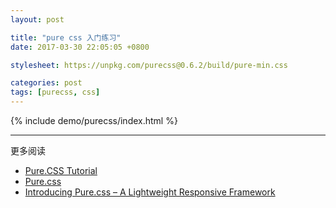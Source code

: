 ```yaml
---
layout: post

title: "pure css 入门练习"
date: 2017-03-30 22:05:05 +0800

stylesheet: https://unpkg.com/purecss@0.6.2/build/pure-min.css

categories: post
tags: [purecss, css]
---
```


{% include demo/purecss/index.html %}

---
更多阅读
- [Pure.CSS Tutorial](http://www.tutorialspoint.com/purecss/)
- [Pure.css](https://purecss.io/)
- [Introducing Pure.css – A Lightweight Responsive Framework](https://www.sitepoint.com/introducing-pure-css-lightweight-responsive-framework/)
